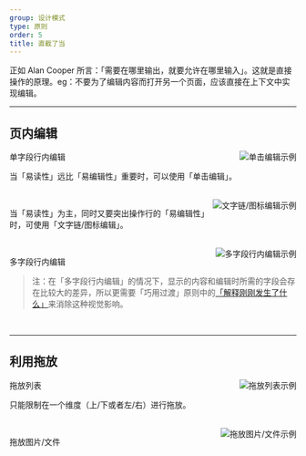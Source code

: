 ```yaml
---
group: 设计模式
type: 原则
order: 5
title: 直截了当
---
```


正如 Alan Cooper 所言：「需要在哪里输出，就要允许在哪里输入」。这就是直接操作的原理。eg：不要为了编辑内容而打开另一个页面，应该直接在上下文中实现编辑。

---

## 页内编辑

<ImagePreview>
<img class="preview-img" align="right" alt="单击编辑示例" description="状态一：普通的浏览模式，不区分可编辑行和不可编辑行；<br>状态二：鼠标悬停时，「指针」变为「手型」，编辑区域底色变黄，出现「Tooltips」提示单击编辑；<br>状态三：鼠标点击后，出现「输入框」、「确定」、「取消」表单元素，同时光标定位在「输入框」中。" src="https://gw.alipayobjects.com/zos/rmsportal/EXKwsvUkIUNkHBSsOlRi.png">
</ImagePreview>

单字段行内编辑

当「易读性」远比「易编辑性」重要时，可以使用「单击编辑」。

<br>

<ImagePreview>
<img class="preview-img" align="right" alt="文字链/图标编辑示例" description="状态一：在可编辑行附近出现文字链/图标；<br>状态二：鼠标点击「编辑」后，出现「输入框」、「确定」、「取消」表单元素，同时光标定位在「输入框」中。" src="https://gw.alipayobjects.com/zos/rmsportal/qiAYBQKcQnmavxHzkeaK.png">
</ImagePreview>

当「易读性」为主，同时又要突出操作行的「易编辑性」时，可使用「文字链/图标编辑」。

<br>

<ImagePreview>
<img class="preview-img" align="right" alt="多字段行内编辑示例" description="编辑模式在不破坏整体性的前提下，可扩大空间，以便放下「输入框」等表单元素；其中，在 Table 中进行编辑模式切换时，需要保证每列的不跳动。" src="https://gw.alipayobjects.com/zos/rmsportal/ukbXcTHrgPmTfHmCassD.png">
</ImagePreview>

多字段行内编辑

> 注：在「多字段行内编辑」的情况下，显示的内容和编辑时所需的字段会存在比较大的差异，所以更需要「巧用过渡」原则中的[「解释刚刚发生了什么」](../docs/spec/transition#解释刚刚发生了什么)来消除这种视觉影响。

<br>

---

## 利用拖放

<ImagePreview>
<img class="preview-img" align="right" alt="拖放列表示例" description="状态一：鼠标悬停该行时，出现可移动的「图标」；<br>状态二：鼠标悬停在该「图标」时，指针变为「手型」，点击即可进行拖动；<br>状态三：拖动到可放置区块，出现蓝色描边，告知用户该区块可放置该对象。" src="https://gw.alipayobjects.com/zos/rmsportal/xZWSNecZhGXaAVluxOAK.png">
</ImagePreview>

拖放列表

只能限制在一个维度（上/下或者左/右）进行拖放。

<br>

<ImagePreview>
<img class="preview-img" align="right" alt="拖放图片/文件示例" src="https://gw.alipayobjects.com/zos/rmsportal/wuAOmxmpXkcZlHzTbIvY.png">
</ImagePreview>

拖放图片/文件

<br>
